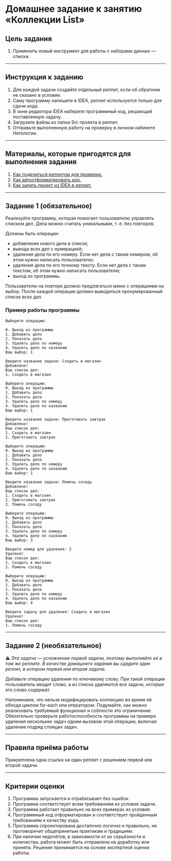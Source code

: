 # Домашнее задание к занятию «Коллекции List»## Цель задания1. Применить новый инструмент для работы с наборами данных — списки.------## Инструкция к заданию1. Для каждой задачи создайте отдельный реплит, если об обратном не сказано в условии.1. Саму программу напишите в IDEA, реплит используется только для сдачи кода.3. В окне редактора IDEA наберите программный код, решающий поставленную задачу.5. Загрузите файлы из папки Src проекта в реплит.6. Отправьте выполненную работу на проверку в личном кабинете Нетологии.------## Материалы, которые пригодятся для выполнения задания1. [Как поделиться реплитом для проверки.](https://github.com/netology-code/java-homeworks/blob/java-43/QA_ReplitShare.md)2. [Как автоотформатировать код.](https://github.com/netology-code/java-homeworks/blob/java-43/QA_Format.md)3. [Как залить проект из IDEA в реплит.](https://github.com/netology-code/java-homeworks/blob/java-43/QA_ReplitUpload.md)------## Задание 1 (обязательное)Реализуйте программу, которая помогает пользователю управлять списком дел. Дела можно считать уникальными, т. е. без повторов.Должны быть операции:* добавления нового дела в список;* вывода всех дел с нумерацией;* удаления дела по его номеру. Если нет дела с таким номером, об этом нужно написать пользователю;* удаления дела по его точному тексту. Если нет дела с таким текстом, об этом нужно написать пользователю;* выход из программы.Пользователю на повторе должно предлагаться меню с операциями на выбор.После каждой операции должен выводиться пронумерованный список всех дел.### Пример работы программы```textВыберите операцию:0. Выход из программы1. Добавить дело2. Показать дела3. Удалить дело по номеру4. Удалить дело по названиюВаш выбор: 1Введите название задачи: Сходить в магазинДобавлено!Ваш список дел:1. Сходить в магазинВыберите операцию:0. Выход из программы1. Добавить дело2. Показать дела3. Удалить дело по номеру4. Удалить дело по названиюВаш выбор: 1Введите название задачи: Приготовить завтракДобавлено!Ваш список дел:1. Сходить в магазин2. Приготовить завтракВыберите операцию:0. Выход из программы1. Добавить дело2. Показать дела3. Удалить дело по номеру4. Удалить дело по названиюВаш выбор: 1Введите название задачи: Помочь соседуДобавлено!Ваш список дел:1. Сходить в магазин2. Приготовить завтрак3. Помочь соседуВыберите операцию:0. Выход из программы1. Добавить дело2. Показать дела3. Удалить дело по номеру4. Удалить дело по названиюВаш выбор: 3Введите номер для удаления: 2Удалено!Ваш список дел:1. Сходить в магазин2. Помочь соседуВыберите операцию:0. Выход из программы1. Добавить дело2. Показать дела3. Удалить дело по номеру4. Удалить дело по названиюВаш выбор: 4Введите задачу для удаления: Сходить в магазинУдалено!Ваш список дел:1. Помочь соседу```------## Задание 2 (необязательное):warning: _Эта задача — усложнение первой задачи, поэтому выполняйте её в том же реплите. В качестве домашнего задания вы сдадите один реплит, в котором первая или вторая задача._Добавьте операцию удаления по ключевому слову.При такой операции пользователь вводит слово, а из списка удаляются все задачи, которые это слово содержат.Напоминаем, что нельзя модифицировать коллекцию во время её обхода циклом for-each или итератором.Подумайте, как можно реализовать требуемый функционал и соблюсти это ограничение.Обязательно проверьте работоспособность программы на примере удаления нескольких задач одним вызовом этой операции, включая удаление подряд стоящих задач.------## Правила приёма работыПрикреплена одна ссылка на один реплит с решением первой или второй задачи.------## Критерии оценки1. Программа запускается и отрабатывает без ошибок.2. Программа соответствует всем требованиям из условия задачи.3. Программа работает правильно на всех примерах из условия.4. Программный код отформатирован и соответствует пройденным требованиям к качеству кода.5. Программа спроектирована достаточно логично и правильно, не противоречит общепринятым практикам и традициям.6. При наличии недочётов, в зависимости от их серьёзности и количества, работа может быть отправлена на доработку или принята. Решение принимается на основе экспертной оценки работы.